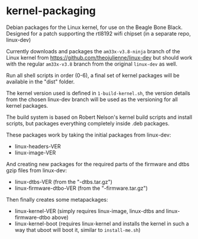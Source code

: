 kernel-packaging
================

Debian packages for the Linux kernel, for use on the Beagle Bone Black. Designed for a patch supporting the rtl8192 
wifi chipset (in a separate repo, linux-dev)

Currently downloads and packages the `am33x-v3.8-ninja` branch of the Linux kernel from https://github.com/theojulienne/linux-dev
but should work with the regular `am33x-v3.8` branch from the original `linux-dev` as well.

Run all shell scripts in order (0-6), a final set of kernel packages will be available in the "dist" folder.

The kernel version used is defined in `1-build-kernel.sh`, the version details from the chosen linux-dev branch will
be used as the versioning for all kernel packages.

The build system is based on Robert Nelson's kernel build scripts and install scripts, but packages everything
completely inside .deb packages.

These packages work by taking the initial packages from linux-dev:
* linux-headers-VER
* linux-image-VER

And creating new packages for the required parts of the firmware and dtbs gzip files from linux-dev:
* linux-dtbs-VER (from the "-dtbs.tar.gz")
* linux-firmware-dtbo-VER (from the "-firmware.tar.gz")

Then finally creates some metapackages:
* linux-kernel-VER (simply requires linux-image, linux-dtbs and linux-firmware-dtbo above)
* linux-kernel-boot (requires linux-kernel and installs the kernel in such a way that uboot will boot it, similar to `install-me.sh`)

